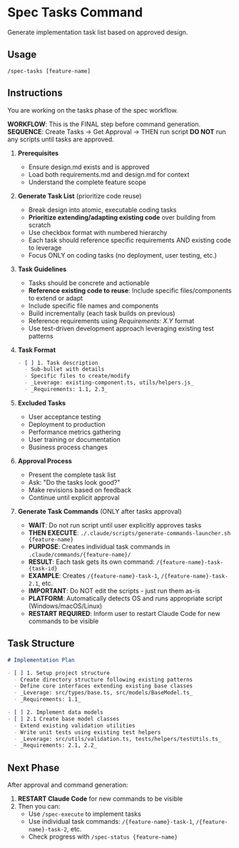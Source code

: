 # Spec Tasks Command

Generate implementation task list based on approved design.

## Usage
```
/spec-tasks [feature-name]
```

## Instructions
You are working on the tasks phase of the spec workflow.

**WORKFLOW**: This is the FINAL step before command generation.
**SEQUENCE**: Create Tasks → Get Approval → THEN run script
**DO NOT** run any scripts until tasks are approved.

1. **Prerequisites**
   - Ensure design.md exists and is approved
   - Load both requirements.md and design.md for context
   - Understand the complete feature scope

2. **Generate Task List** (prioritize code reuse)
   - Break design into atomic, executable coding tasks
   - **Prioritize extending/adapting existing code** over building from scratch
   - Use checkbox format with numbered hierarchy
   - Each task should reference specific requirements AND existing code to leverage
   - Focus ONLY on coding tasks (no deployment, user testing, etc.)

3. **Task Guidelines**
   - Tasks should be concrete and actionable
   - **Reference existing code to reuse**: Include specific files/components to extend or adapt
   - Include specific file names and components
   - Build incrementally (each task builds on previous)
   - Reference requirements using _Requirements: X.Y_ format
   - Use test-driven development approach leveraging existing test patterns

4. **Task Format**
   ```markdown
   - [ ] 1. Task description
     - Sub-bullet with details
     - Specific files to create/modify
     - _Leverage: existing-component.ts, utils/helpers.js_
     - _Requirements: 1.1, 2.3_
   ```

5. **Excluded Tasks**
   - User acceptance testing
   - Deployment to production
   - Performance metrics gathering
   - User training or documentation
   - Business process changes

6. **Approval Process**
   - Present the complete task list
   - Ask: "Do the tasks look good?"
   - Make revisions based on feedback
   - Continue until explicit approval

7. **Generate Task Commands** (ONLY after tasks approval)
   - **WAIT**: Do not run script until user explicitly approves tasks
   - **THEN EXECUTE**: `./.claude/scripts/generate-commands-launcher.sh {feature-name}`
   - **PURPOSE**: Creates individual task commands in `.claude/commands/{feature-name}/`
   - **RESULT**: Each task gets its own command: `/{feature-name}-task-{task-id}`
   - **EXAMPLE**: Creates `/{feature-name}-task-1`, `/{feature-name}-task-2.1`, etc.
   - **IMPORTANT**: Do NOT edit the scripts - just run them as-is
   - **PLATFORM**: Automatically detects OS and runs appropriate script (Windows/macOS/Linux)
   - **RESTART REQUIRED**: Inform user to restart Claude Code for new commands to be visible

## Task Structure
```markdown
# Implementation Plan

- [ ] 1. Setup project structure
  - Create directory structure following existing patterns
  - Define core interfaces extending existing base classes
  - _Leverage: src/types/base.ts, src/models/BaseModel.ts_
  - _Requirements: 1.1_

- [ ] 2. Implement data models
- [ ] 2.1 Create base model classes
  - Extend existing validation utilities
  - Write unit tests using existing test helpers
  - _Leverage: src/utils/validation.ts, tests/helpers/testUtils.ts_
  - _Requirements: 2.1, 2.2_
```

## Next Phase
After approval and command generation:
1. **RESTART Claude Code** for new commands to be visible
2. Then you can:
   - Use `/spec-execute` to implement tasks
   - Use individual task commands: `/{feature-name}-task-1`, `/{feature-name}-task-2`, etc.
   - Check progress with `/spec-status {feature-name}`
